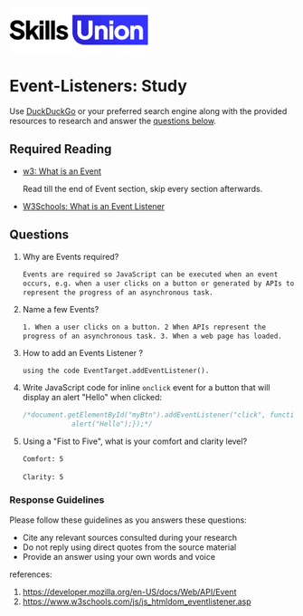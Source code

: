 [<img src="assets/images/su-logo.png" alt="Skills Union Logo" height="80px" />](https://www.skillsunion.com/)
# Event-Listeners: Study

Use [DuckDuckGo](https://duckduckgo.com/) or your preferred search engine along with the provided resources to research and answer the [questions below](#questions).

## Required Reading


- [w3: What is an Event](https://developer.mozilla.org/en-US/docs/Web/API/Event)

  Read till the end of Event section, skip every section afterwards.

- [W3Schools: What is an Event Listener](https://www.w3schools.com/js/js_htmldom_eventlistener.asp)



## Questions

1. Why are Events required?

    ```
    Events are required so JavaScript can be executed when an event occurs, e.g. when a user clicks on a button or generated by APIs to represent the progress of an asynchronous task.
    ```

1. Name a few Events?

    ```
    1. When a user clicks on a button. 2 When APIs represent the progress of an asynchronous task. 3. When a web page has loaded.
    ```

1. How to add an Events Listener ?

    ```
    using the code EventTarget.addEventListener().
    ```

1. Write JavaScript code for inline `onclick` event for a button that will display an alert "Hello" when clicked:

    ```js
    /*document.getElementById("myBtn").addEventListener("click", function() {
      			alert("Hello");});*/
    ```

1. Using a "Fist to Five", what is your comfort and clarity level?

    ```
    Comfort: 5

    Clarity: 5
    ```

### Response Guidelines

Please follow these guidelines as you answers these questions:

- Cite any relevant sources consulted during your research
- Do not reply using direct quotes from the source material
- Provide an answer using your own words and voice

references: 
1. https://developer.mozilla.org/en-US/docs/Web/API/Event
2. https://www.w3schools.com/js/js_htmldom_eventlistener.asp
